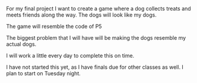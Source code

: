 For my final project I want to create a game where a dog collects treats and meets friends along the way. The dogs will look like my dogs.

The game will resemble the code of P5

The biggest problem that I will have will be making the dogs resemble my actual dogs.

I will work a little every day to complete this on time.

I have not started this yet, as I have finals due for other classes as well. I plan to start on Tuesday night.
